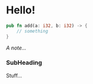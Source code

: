 # Hello!

```rust
pub fn add(a: i32, b: i32) -> {
    // something
}
```

*A note...*

### SubHeading

Stuff...
